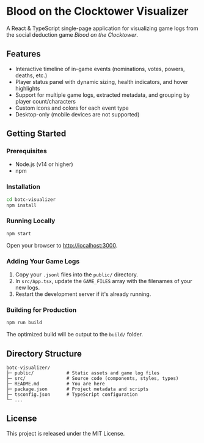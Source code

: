 # Blood on the Clocktower Visualizer

A React & TypeScript single-page application for visualizing game logs from the social deduction game *Blood on the Clocktower*.

## Features

- Interactive timeline of in-game events (nominations, votes, powers, deaths, etc.)
- Player status panel with dynamic sizing, health indicators, and hover highlights
- Support for multiple game logs, extracted metadata, and grouping by player count/characters
- Custom icons and colors for each event type
- Desktop-only (mobile devices are not supported)

## Getting Started

### Prerequisites

- Node.js (v14 or higher)
- npm

### Installation

```bash
cd botc-visualizer
npm install
```

### Running Locally

```bash
npm start
```

Open your browser to [http://localhost:3000](http://localhost:3000).

### Adding Your Game Logs

1. Copy your `.jsonl` files into the `public/` directory.
2. In `src/App.tsx`, update the `GAME_FILES` array with the filenames of your new logs.
3. Restart the development server if it's already running.

### Building for Production

```bash
npm run build
```

The optimized build will be output to the `build/` folder.

## Directory Structure

```
botc-visualizer/
├─ public/            # Static assets and game log files
├─ src/               # Source code (components, styles, types)
├─ README.md          # You are here
├─ package.json       # Project metadata and scripts
├─ tsconfig.json      # TypeScript configuration
└─ ...
```

## License

This project is released under the MIT License. 
